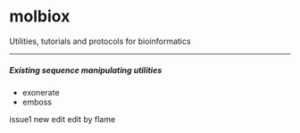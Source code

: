 molbiox
=======

Utilities, tutorials and protocols for bioinformatics

-------


##### Existing sequence manipulating utilities

* exonerate 
* emboss

issue1 new edit
edit by flame

